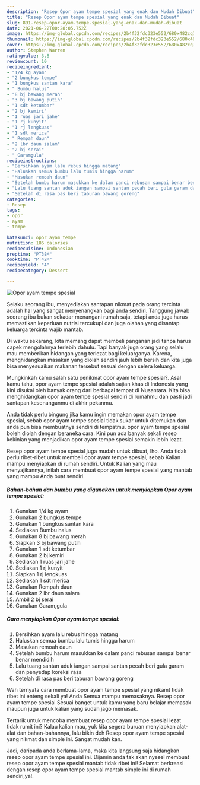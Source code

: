 ```yaml
---
description: "Resep Opor ayam tempe spesial yang enak dan Mudah Dibuat"
title: "Resep Opor ayam tempe spesial yang enak dan Mudah Dibuat"
slug: 891-resep-opor-ayam-tempe-spesial-yang-enak-dan-mudah-dibuat
date: 2021-06-22T00:28:05.752Z
image: https://img-global.cpcdn.com/recipes/2b4f32fdc323e552/680x482cq70/opor-ayam-tempe-spesial-foto-resep-utama.jpg
thumbnail: https://img-global.cpcdn.com/recipes/2b4f32fdc323e552/680x482cq70/opor-ayam-tempe-spesial-foto-resep-utama.jpg
cover: https://img-global.cpcdn.com/recipes/2b4f32fdc323e552/680x482cq70/opor-ayam-tempe-spesial-foto-resep-utama.jpg
author: Stephen Warren
ratingvalue: 3.8
reviewcount: 10
recipeingredient:
- "1/4 kg ayam"
- "2 bungkus tempe"
- "1 bungkus santan kara"
- " Bumbu halus"
- "8 bj bawang merah"
- "3 bj bawang putih"
- "1 sdt ketumbar"
- "2 bj kemiri"
- "1 ruas jari jahe"
- "1 rj kunyit"
- "1 rj lengkuas"
- "1 sdt merica"
- " Rempah daun"
- "2 lbr daun salam"
- "2 bj serai"
- " Garamgula"
recipeinstructions:
- "Bersihkan ayam lalu rebus hingga matang"
- "Haluskan semua bumbu lalu tumis hingga harum"
- "Masukan remoah daun"
- "Setelah bumbu harum masukkan ke dalam panci rebusan sampai benar benar mendidih"
- "Lalu tuang santan aduk iangan sampai santan pecah beri gula garam dan penyedap koreksi rasa"
- "Setelah di rasa pas beri taburan bawang goreng"
categories:
- Resep
tags:
- opor
- ayam
- tempe

katakunci: opor ayam tempe 
nutrition: 186 calories
recipecuisine: Indonesian
preptime: "PT38M"
cooktime: "PT42M"
recipeyield: "4"
recipecategory: Dessert

---
```



![Opor ayam tempe spesial](https://img-global.cpcdn.com/recipes/2b4f32fdc323e552/680x482cq70/opor-ayam-tempe-spesial-foto-resep-utama.jpg)

Selaku seorang ibu, menyediakan santapan nikmat pada orang tercinta adalah hal yang sangat menyenangkan bagi anda sendiri. Tanggung jawab seorang ibu bukan sekadar menangani rumah saja, tetapi anda juga harus memastikan keperluan nutrisi tercukupi dan juga olahan yang disantap keluarga tercinta wajib mantab.

Di waktu  sekarang, kita memang dapat membeli panganan jadi tanpa harus capek mengolahnya terlebih dahulu. Tapi banyak juga orang yang selalu mau memberikan hidangan yang terlezat bagi keluarganya. Karena, menghidangkan masakan yang diolah sendiri jauh lebih bersih dan kita juga bisa menyesuaikan makanan tersebut sesuai dengan selera keluarga. 



Mungkinkah kamu salah satu penikmat opor ayam tempe spesial?. Asal kamu tahu, opor ayam tempe spesial adalah sajian khas di Indonesia yang kini disukai oleh banyak orang dari berbagai tempat di Nusantara. Kita bisa menghidangkan opor ayam tempe spesial sendiri di rumahmu dan pasti jadi santapan kesenanganmu di akhir pekanmu.

Anda tidak perlu bingung jika kamu ingin memakan opor ayam tempe spesial, sebab opor ayam tempe spesial tidak sukar untuk ditemukan dan anda pun bisa membuatnya sendiri di tempatmu. opor ayam tempe spesial boleh diolah dengan beraneka cara. Kini pun ada banyak sekali resep kekinian yang menjadikan opor ayam tempe spesial semakin lebih lezat.

Resep opor ayam tempe spesial juga mudah untuk dibuat, lho. Anda tidak perlu ribet-ribet untuk membeli opor ayam tempe spesial, sebab Kalian mampu menyiapkan di rumah sendiri. Untuk Kalian yang mau menyajikannya, inilah cara membuat opor ayam tempe spesial yang mantab yang mampu Anda buat sendiri.

<!--inarticleads1-->

##### Bahan-bahan dan bumbu yang digunakan untuk menyiapkan Opor ayam tempe spesial:

1. Gunakan 1/4 kg ayam
1. Gunakan 2 bungkus tempe
1. Gunakan 1 bungkus santan kara
1. Sediakan  Bumbu halus
1. Gunakan 8 bj bawang merah
1. Siapkan 3 bj bawang putih
1. Gunakan 1 sdt ketumbar
1. Gunakan 2 bj kemiri
1. Sediakan 1 ruas jari jahe
1. Sediakan 1 rj kunyit
1. Siapkan 1 rj lengkuas
1. Sediakan 1 sdt merica
1. Gunakan  Rempah daun
1. Gunakan 2 lbr daun salam
1. Ambil 2 bj serai
1. Gunakan  Garam,gula




<!--inarticleads2-->

##### Cara menyiapkan Opor ayam tempe spesial:

1. Bersihkan ayam lalu rebus hingga matang
1. Haluskan semua bumbu lalu tumis hingga harum
1. Masukan remoah daun
1. Setelah bumbu harum masukkan ke dalam panci rebusan sampai benar benar mendidih
1. Lalu tuang santan aduk iangan sampai santan pecah beri gula garam dan penyedap koreksi rasa
1. Setelah di rasa pas beri taburan bawang goreng




Wah ternyata cara membuat opor ayam tempe spesial yang nikamt tidak ribet ini enteng sekali ya! Anda Semua mampu memasaknya. Resep opor ayam tempe spesial Sesuai banget untuk kamu yang baru belajar memasak maupun juga untuk kalian yang sudah jago memasak.

Tertarik untuk mencoba membuat resep opor ayam tempe spesial lezat tidak rumit ini? Kalau kalian mau, yuk kita segera buruan menyiapkan alat-alat dan bahan-bahannya, lalu bikin deh Resep opor ayam tempe spesial yang nikmat dan simple ini. Sangat mudah kan. 

Jadi, daripada anda berlama-lama, maka kita langsung saja hidangkan resep opor ayam tempe spesial ini. Dijamin anda tak akan nyesel membuat resep opor ayam tempe spesial mantab tidak ribet ini! Selamat berkreasi dengan resep opor ayam tempe spesial mantab simple ini di rumah sendiri,ya!.

